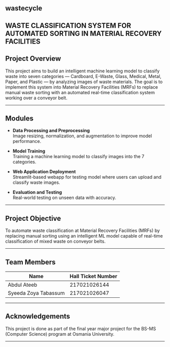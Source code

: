 ## wastecycle

## WASTE CLASSIFICATION SYSTEM FOR AUTOMATED SORTING IN MATERIAL RECOVERY FACILITIES


## Project Overview
This project aims to build an intelligent machine learning model to classify waste into seven categories — Cardboard, E-Waste, Glass, Medical, Metal, Paper, and Plastic — by analyzing images of waste materials.
The goal is to implement this system into Material Recovery Facilities (MRFs) to replace manual waste sorting with an automated real-time classification system working over a conveyor belt.

---

## Modules

- **Data Processing and Preprocessing**  
  Image resizing, normalization, and augmentation to improve model performance.

- **Model Training**  
  Training a machine learning model to classify images into the 7 categories.

- **Web Application Deployment**  
  Streamlit-based webapp for testing model where users can upload and classify waste images.

- **Evaluation and Testing**  
  Real-world testing on unseen data with accuracy.

---

## Project Objective

To automate waste classification at Material Recovery Facilities (MRFs) by replacing manual sorting using an intelligent ML model capable of real-time classification of mixed waste on conveyor belts.

---

## Team Members

| Name                   | Hall Ticket Number  |
|------------------------|---------------------|
| Abdul Ateeb            | 217021026144        |
| Syeeda Zoya Tabassum   | 217021026047        |

---

## Acknowledgements

This project is done as part of the final year major project for the BS-MS (Computer Science) program at Osmania University.

---